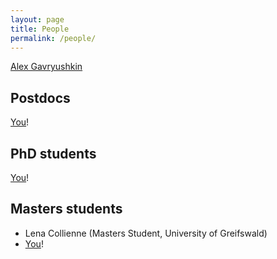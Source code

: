 ```yaml
---
layout: page
title: People
permalink: /people/
---
```


[Alex Gavryushkin](http://alex.gavruskin.com)

## Postdocs

[You](/opportunities/)!

## PhD students

[You](/opportunities/)!

## Masters students

- Lena Collienne (Masters Student, University of Greifswald)
- [You](/opportunities/)!

